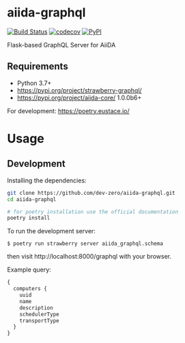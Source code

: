 # aiida-graphql

[![Build Status](https://travis-ci.com/dev-zero/aiida-graphql.svg?branch=develop)](https://travis-ci.com/dev-zero/aiida-graphql) [![codecov](https://codecov.io/gh/dev-zero/aiida-graphql/branch/develop/graph/badge.svg)](https://codecov.io/gh/dev-zero/aiida-graphql) [![PyPI](https://img.shields.io/pypi/pyversions/aiida-graphql)](https://pypi.org/project/aiida-graphql/)

Flask-based GraphQL Server for AiiDA

## Requirements

* Python 3.7+
* https://pypi.org/project/strawberry-graphql/
* https://pypi.org/project/aiida-core/ 1.0.0b6+

For development: https://poetry.eustace.io/

# Usage


## Development

Installing the dependencies:

```bash
git clone https://github.com/dev-zero/aiida-graphql.git
cd aiida-graphql

# for poetry installation use the official documentation
poetry install
```

To run the development server:

```console
$ poetry run strawberry server aiida_graphql.schema
```

then visit http://localhost:8000/graphql with your browser.

Example query:

```graphql
{
  computers {
    uuid
    name
    description
    schedulerType
    transportType
  }
}
```
